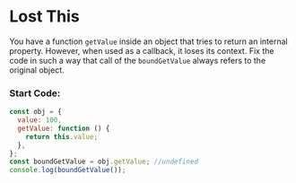 # Lost This

You have a function `getValue` inside an object that tries to return an internal property. However, when used as a callback, it loses its context. Fix the code in such a way that call of the `boundGetValue` always refers to the original object.

### Start Code:

```js
const obj = {
  value: 100,
  getValue: function () {
    return this.value;
  },
};
const boundGetValue = obj.getValue; //undefined
console.log(boundGetValue());
```
